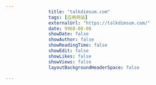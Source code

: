 ---
                title: "talkdimsum.com"
                tags: [应用网站]
                externalUrl: "https://talkdimsum.com/"
                date: 9968-08-08
                showDate: false
                showAuthor: false
                showReadingTime: false
                showEdit: false
                showLikes: false
                showViews: false
                layoutBackgroundHeaderSpace: false
                ---

